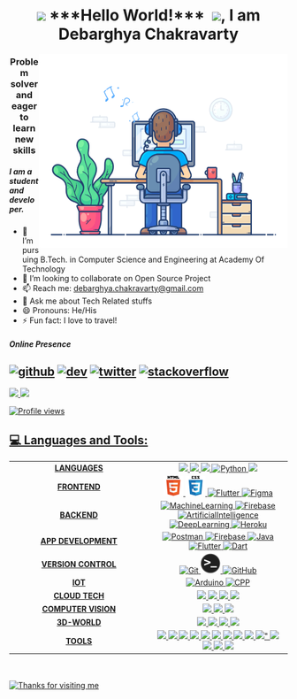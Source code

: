<!--### Hi there 👋-->

<!--
**Deba951/Deba951** is a ✨ _special_ ✨ repository because its `README.md` (this file) appears on your GitHub profile.

Here are some ideas to get you started:

- 🔭 I’m currently working on ...
- 🌱 I’m currently learning ...
- 👯 I’m looking to collaborate on ...
- 🤔 I’m looking for help with ...
- 💬 Ask me about ...
- 📫 How to reach me: ...
- 😄 Pronouns: ...
- ⚡ Fun fact: ...
-->

<h1 align="center"> <img src="https://github.com/TheDudeThatCode/TheDudeThatCode/blob/master/Assets/Hi.gif" width="29px"> ***Hello World!*** &nbsp;<img src="https://github.com/TheDudeThatCode/TheDudeThatCode/blob/master/Assets/Earth.gif" width="24px">,  I am Debarghya Chakravarty </h1>

<img align="right" src="https://github.com/Deba951/Deba951/blob/main/developer.gif" alt="Hola Coders" width="450" height="350"/>

<h3 align="center">Problem solver and eager to learn new skills</h3>


##### I am a student and developer.


- 🌱 I’m pursuing B.Tech. in Computer Science and Engineering at Academy Of Technology 
- 👯 I’m looking to collaborate on Open Source Project
- 📫 Reach me: debarghya.chakravarty@gmail.com
- 💬 Ask me about Tech Related stuffs
- 😄 Pronouns: He/His
- ⚡ Fun fact: I love to travel!

##### Online Presence
[<img src='https://cdn.jsdelivr.net/npm/simple-icons@3.0.1/icons/github.svg' alt='github' height='40'>](https://github.com/Deba951)  [<img src='https://cdn.jsdelivr.net/npm/simple-icons@3.0.1/icons/dev-dot-to.svg' alt='dev' height='40'>](https://dev.to/Deba951)  [<img src='https://cdn.jsdelivr.net/npm/simple-icons@3.0.1/icons/twitter.svg' alt='twitter' height='40'>](https://twitter.com/Deba951)  [<img src='https://cdn.jsdelivr.net/npm/simple-icons@3.0.1/icons/stackoverflow.svg' alt='stackoverflow' height='40'>](https://stackoverflow.com/users/814548)  
---
<div>
  <a href="https://github.com/Deba951">
  <img height="180em" src="https://github-readme-stats.vercel.app/api?username=Deba951&show_icons=true&include_all_commits=true&count_private=true"/>
  <img height="180em" src="https://github-readme-stats.vercel.app/api/top-langs/?username=Deba951&layout=compact&langs_count=6"/>
</div>

![Profile views](https://gpvc.arturio.dev/Deba951)

  
  
  
  

  ## 💻 Languages and Tools:

<table width="100%">  
<tr align="center">  
  
<td width="545"><strong>LANGUAGES</strong></td>  
<td width="466">
	<img width="36px"src="https://img.icons8.com/color/96/000000/c-plus-plus-logo.png"/>
	<img width="36px" src="https://img.icons8.com/color/96/000000/c-programming.png"/>
  <img width="36px"  src="https://img.icons8.com/color/128/000000/java-coffee-cup-logo.png"/>
	<img width="36px" src="https://img.icons8.com/color/48/000000/python.png" alt="Python"/>
	<img width="36px" src="https://img.icons8.com/color/48/000000/dart.png"/>
</td>  
</tr>  
  
<tr align="center">  
<td width="50%"><strong>FRONTEND</strong></td>  
<td width="50%">
	<img alt="HTML5" width="36px" src="https://raw.githubusercontent.com/github/explore/80688e429a7d4ef2fca1e82350fe8e3517d3494d/topics/html/html.png" />
	<img alt="CSS3" width="36px" src="https://raw.githubusercontent.com/github/explore/80688e429a7d4ef2fca1e82350fe8e3517d3494d/topics/css/css.png" />
  	<img alt="Flutter" width="36px" src="https://img.icons8.com/color/96/000000/flutter.png"/>
  <img alt="Figma" width="70px" src="https://cdn.mos.cms.futurecdn.net/mHzNZqeArjYfD2NoJLu9Ag-1920-80.jpg.webp" />
</td>  
</tr>  
  
<tr align="center">  
<td width="50%"><strong>BACKEND</strong></td>  
<td width="50%">
	<img alt="MachineLearning" width="36px" src="https://static.thenounproject.com/png/2010152-200.png"/>
	<img alt="Firebase" width="36px" src="https://img.icons8.com/color/48/000000/google-firebase-console.png"/>
  <img alt="ArtificialIntelligence" width="36px" src="https://pustakatekno.com/wp-content/uploads/2021/04/AI-2.jpg"/>
  <img alt="DeepLearning" width="36px" src="https://static.thenounproject.com/png/2424485-200.png"/>
  <img alt="Heroku" width="36px" src="https://img.icons8.com/color/48/000000/heroku.png"/>
</td>  
</tr>  
  
<tr align="center">  
<td width="50%"><strong>APP DEVELOPMENT</strong></td>  
<td width="50%">
  <img alt="Postman" width="36px"  src="https://img.icons8.com/fluent/50/000000/android-os.png"/>
	<img alt="Firebase" width="36px" src="https://img.icons8.com/color/48/000000/google-firebase-console.png"/>
	<img alt="Java" width="36px"  src="https://img.icons8.com/color/128/000000/java-coffee-cup-logo.png"/>
  <img alt="Flutter" width="36px" src="https://img.icons8.com/color/96/000000/flutter.png"/>
	<img alt="Dart" width="36px" src="https://img.icons8.com/color/48/000000/dart.png"/> 
</td>  
</tr>  
  
<tr align="center">  
<td width="50%"><strong>VERSION CONTROL</strong></td>  
<td width="50%">
   <img alt="Git" width="36px" src="https://img.icons8.com/color/64/000000/git.png"/>
   <img alt="Terminal" width="36px" src="https://raw.githubusercontent.com/github/explore/80688e429a7d4ef2fca1e82350fe8e3517d3494d/topics/terminal/terminal.png" />
    <img alt="GitHub" width="36px" src="https://img.icons8.com/bubbles/50/000000/github.png"/>
</td>  
</tr>  
  
<tr align="center">  
<td width="50%"><strong>IOT</strong></td>  
<td width="50%">
    <img alt="Arduino" width="36px" src="https://img.icons8.com/color/96/000000/arduino.png"/>
    <img alt="CPP" width="36px" src="https://img.icons8.com/color/36/000000/c-plus-plus-logo.png"/>
</td>  
</tr> 
  
<tr align="center">  
<td width="50%"><strong>CLOUD TECH</strong></td>  
<td width="50%">
    <img width="36px" src="https://img.icons8.com/fluent/96/000000/google-cloud.png"/>
	  <img width="36px" src="https://img.icons8.com/color/48/000000/amazon-web-services.png"/>
    <img width="36px" src="https://img.icons8.com/color/48/fa314a/azure-1.png"/>
    <img width="36px" src="https://encrypted-tbn0.gstatic.com/images?q=tbn:ANd9GcTF8sM24jeHgv93bl6jlb0_N7uHahgNHlJv4Q&usqp=CAU" />
</td>  
</tr> 
  
<tr align="center">  
<td width="50%"><strong>COMPUTER VISION</strong></td>  
<td width="50%">
	  <img width="36px" src="https://img.icons8.com/fluent/48/000000/opencv.png"/>
    <img width="36px" src="https://img.icons8.com/color/48/fa314a/tensorflow.png"/>
    <img width="36px" src="https://encrypted-tbn0.gstatic.com/images?q=tbn:ANd9GcSXey6KIC2TBXRyTrcL3lItr81G_AhxMlge2g&usqp=CAU"/>
</td>  
</tr> 
  
<tr align="center">  
<td width="50%"><strong>3D-WORLD</strong></td>  
<td width="50%">
	<img width="36px" src="https://encrypted-tbn0.gstatic.com/images?q=tbn:ANd9GcQRqp2cx5jzo1fDwRv2xd0srp5MZpVtfOxcAw&usqp=CAU"/>
    <img width="40px" src="https://1.bp.blogspot.com/-LgTa-xDiknI/X4EflN56boI/AAAAAAAAPuk/24YyKnqiGkwRS9-_9suPKkfsAwO4wHYEgCLcBGAsYHQ/s0/image9.png"/>
    <img width="36px" src="https://download.blender.org/branding/blender_logo_socket.png" />
	<img width="48px" src="https://gamingbolt.com/wp-content/uploads/2020/08/unreal-engine.jpg" />
</td>  
</tr> 
  
<tr align="center">  
<td width="50%"><strong>TOOLS</strong></td>  
<td width="50%">
  <img width="46px" src="https://1000logos.net/wp-content/uploads/2020/08/Visual-Studio-Logo.png"/>
	<img width="36px" src="https://img.icons8.com/color/48/000000/visual-studio-code-2019.png"/>
  <img width="36px" src="https://img.icons8.com/color/48/000000/pycharm.png"/>
  <img width="36px" src="https://cdn.freebiesupply.com/logos/large/2x/clion-1-logo-png-transparent.png"/>
	<img width="36px" src="https://img.icons8.com/color/48/000000/intellij-idea.png"/>
	<img width="36px" src="https://img.icons8.com/color/48/fa314a/adobe-xd.png"/>
	<img width="36px" src="https://img.icons8.com/fluent/96/fa314a/adobe-photoshop.png"/>
	<img width="36px" src="https://img.icons8.com/color/48/fa314a/ms-one-note.png"/>
	<img width="36px" src="https://img.icons8.com/nolan/50/notion.png"/>
	<img width="36px" src="https://img.icons8.com/cute-clipart/64/000000/canva.png"/>"
  <img width="40px" src="https://seeklogo.com/images/T/taskade-logo-6FBAC9A011-seeklogo.com.png"/>
  <img width="40px" src="https://1.bp.blogspot.com/-LgTa-xDiknI/X4EflN56boI/AAAAAAAAPuk/24YyKnqiGkwRS9-_9suPKkfsAwO4wHYEgCLcBGAsYHQ/s0/image9.png"/>
  <img width="36px" src="https://encrypted-tbn0.gstatic.com/images?q=tbn:ANd9GcQRqp2cx5jzo1fDwRv2xd0srp5MZpVtfOxcAw&usqp=CAU"/>
	<img width="48px" src="https://gamingbolt.com/wp-content/uploads/2020/08/unreal-engine.jpg" />
</td>  
</tr> 
  
</table>
<br/>
<br/>
  
 
<img height="120" alt="Thanks for visiting me" width="100%" src="https://raw.githubusercontent.com/BrunnerLivio/brunnerlivio/master/images/marquee.svg" style="max-width: 100%;">
